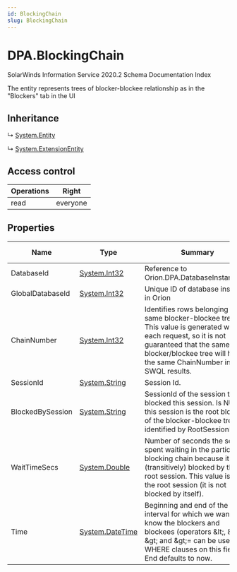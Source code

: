 ```yaml
---
id: BlockingChain
slug: BlockingChain
---
```


# DPA.BlockingChain

SolarWinds Information Service 2020.2 Schema Documentation Index

The entity represents trees of blocker-blockee relationship as in the "Blockers" tab in the UI

## Inheritance

↳ [System.Entity](./../System/Entity)

↳ [System.ExtensionEntity](./../System/ExtensionEntity)

## Access control

| Operations | Right |
| ------ | ------ |
| read | everyone |

## Properties

| Name | Type | Summary | Access Control |
| ------ | ------ | ------ | ------ |
| DatabaseId | [System.Int32](https://docs.microsoft.com/en-us/dotnet/api/system.int32) | Reference to Orion.DPA.DatabaseInstance.Id. | everyone |
| GlobalDatabaseId | [System.Int32](https://docs.microsoft.com/en-us/dotnet/api/system.int32) | Unique ID of database instance in Orion | everyone |
| ChainNumber | [System.Int32](https://docs.microsoft.com/en-us/dotnet/api/system.int32) | Identifies rows belonging to the same blocker-blockee tree. This value is generated with each request, so it is not guaranteed that the same blocker/blockee tree will have the same ChainNumber in two SWQL results. | everyone |
| SessionId | [System.String](https://docs.microsoft.com/en-us/dotnet/api/system.string) | Session Id. | everyone |
| BlockedBySession | [System.String](https://docs.microsoft.com/en-us/dotnet/api/system.string) | SessionId of the session that blocked this session. Is NULL if this session is the root blocker of the blocker-blockee tree identified by RootSessionId. | everyone |
| WaitTimeSecs | [System.Double](https://docs.microsoft.com/en-us/dotnet/api/system.double) | Number of seconds the session spent waiting in the particular blocking chain because it was (transitively) blocked by the root session. This value is 0 for the root session (it is not blocked by itself). | everyone |
| Time | [System.DateTime](https://docs.microsoft.com/en-us/dotnet/api/system.datetime) | Beginning and end of the interval for which we want to know the blockers and blockees (operators &amp;lt;, &amp;lt;=, &amp;gt; and &amp;gt;= can be used in WHERE clauses on this field). End defaults to now. | everyone |

